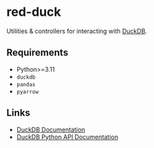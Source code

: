 # red-duck

Utilities & controllers for interacting with [DuckDB](https://duckdb.org/).

## Requirements

- Python>=3.11
- `duckdb`
- `pandas`
- `pyarrow`

## Links

- [DuckDB Documentation](https://duckdb.org/docs/)
- [DuckDB Python API Documentation](https://duckdb.org/docs/api/python/overview.html)
